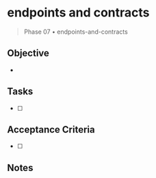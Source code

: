 # endpoints and contracts

> Phase 07 • endpoints-and-contracts

## Objective
- 

## Tasks
- [ ] 

## Acceptance Criteria
- [ ] 

## Notes

